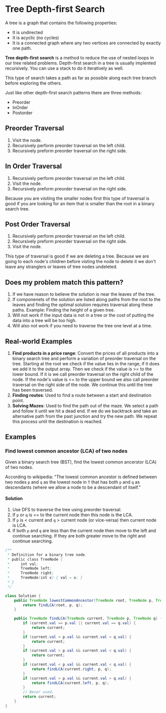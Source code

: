# Tree Depth-first Search

A tree is a graph that contains the following properties: 
* It is undirected
* It is acyclic (no cycles)
* It is a connected graph where any two vertices are connected by exactly one
  path.

**Tree depth-first search** is a method to reduce the use of nested loops in
our tree related problems. Depth-first search in a tree is usually implented
recursively. You can use a stack to do it iteratively as well.

This type of search takes a path as far as possible along each tree branch 
before exploring the others.  

Just like other depth-first search patterns there are three methods: 

* Preorder
* InOrder
* Postorder

## Preorder Traversal
1. Visit the node.
1. Recursively perform preorder traversal on the left child.
1. Recursively preform preorder traversal on the right side.

## In Order Traversal
1. Recursively perform preorder traversal on the left child.
1. Visit the node.
1. Recursively preform preorder traversal on the right side.

Because you are visiting the smaller nodes first this type of traversal is good
if you are looking for an item that is smaller than the root in a binary search
tree.

## Post Order Traversal
1. Recursively perform preorder traversal on the left child.
1. Recursively preform preorder traversal on the right side.
1. Visit the node.

This type of traversal is good if we are deleting a tree. Because we are going
to each node's children before visting the node to delete it we don't leave any
stranglers or leaves of tree nodes undeleted.

## Does my problem match this pattern?
1. If we have reason to believe the solution is near the leaves of the tree.
2. If componenets of the solution are listed along paths from the root to the
   leaves and finding the optimal solution requires traversal along these
   paths. Example: Finding the height of a given tree.
3. Will not work if the input data is not in a tree or the cost of putting the
   data into a tree will be too high.
4. Will also not work if you need to traverse the tree one level at a time.
   
## Real-world Examples
1. **Find products in a price range**: Convert the prices of all products into
   a binary search tree and perform a variation of preorder traversal on the
   tree. Starting at the root we check if the value lies in the range, if it
   does we add it to the output array. Then we check if the value is >= to the
   lower bound. If it is we call preorder traversal on the right child of the
   node. If the node's value is <= to the upper bound we also call preorder
   traversal on the right side of the node. We continue this until the tree has
   been traversed.
2. **Finding routes**: Used to find a route between a start and destination
   point. 
3. **Solving Mazes**: Used to find the path out of the maze. We select a path
   and follow it until we hit a dead end. If we do we backtrack and take an
   alternative path from the past junction and try the new path. We repeat this
   process until the destination is reached.

## Examples

### Find lowest common ancestor (LCA) of two nodes

Given a binary search tree (BST), find the lowest common ancerstor (LCA) of two
nodes. 

According to wikipedia: "The lowest common ancestor is defined between two
nodes `p` and `q` as the lowest node in `T` that has both `p` and `q` as
descendants (where we allow a node to be a descendant of itself."

#### Solution
1. Use DFS to traverse the tree using preorder traversal. 
2. If `p` or `q` is == to the current node then this node is the LCA. 
3. If `p` is < current and `q` > current node (or vice-versa) then current node 
   is LCA. 
4. If both `p` and `q` are less than the current node then move to the left and 
   continue searching. If they are both greater move to the right and continue
   searching.


```java
/**
 * Definition for a binary tree node.
 * public class TreeNode {
 *     int val;
 *     TreeNode left;
 *     TreeNode right;
 *     TreeNode(int x) { val = x; }
 * }
 */

class Solution {
    public TreeNode lowestCommonAncestor(TreeNode root, TreeNode p, TreeNode q) {
        return findLCA(root, p, q);
    }

    public TreeNode findLCA(TreeNode current, TreeNode p, TreeNode q) {
        if (current.val == p.val || current.val == q.val) {
            return current;
        }
        if (current.val < p.val && current.val > q.val) {
            return current;
        }
        if (current.val > p.val && current.val < q.val) {
            return current;
        }
        if (current.val < p.val && current.val < q.val) {
            return findLCA(current.right, p, q);
        }
        if (current.val > p.val && current.val > q.val) {
            return findLCA(current.left, p, q);
        }
        // Never used.
        return current;
    }
}
```

